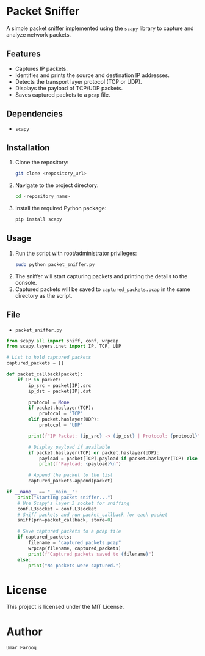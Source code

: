 # Packet Sniffer

A simple packet sniffer implemented using the `scapy` library to capture and analyze network packets.

## Features

- Captures IP packets.
- Identifies and prints the source and destination IP addresses.
- Detects the transport layer protocol (TCP or UDP).
- Displays the payload of TCP/UDP packets.
- Saves captured packets to a `pcap` file.

## Dependencies

- `scapy`

## Installation

1. Clone the repository:
    ```bash
    git clone <repository_url>
    ```
2. Navigate to the project directory:
    ```bash
    cd <repository_name>
    ```
3. Install the required Python package:
    ```bash
    pip install scapy
    ```

## Usage

1. Run the script with root/administrator privileges:
    ```bash
    sudo python packet_sniffer.py
    ```
2. The sniffer will start capturing packets and printing the details to the console.
3. Captured packets will be saved to `captured_packets.pcap` in the same directory as the script.

## File

- `packet_sniffer.py`

```python
from scapy.all import sniff, conf, wrpcap
from scapy.layers.inet import IP, TCP, UDP

# List to hold captured packets
captured_packets = []

def packet_callback(packet):
    if IP in packet:
        ip_src = packet[IP].src
        ip_dst = packet[IP].dst

        protocol = None
        if packet.haslayer(TCP):
            protocol = "TCP"
        elif packet.haslayer(UDP):
            protocol = "UDP"

        print(f"IP Packet: {ip_src} -> {ip_dst} | Protocol: {protocol}")

        # Display payload if available
        if packet.haslayer(TCP) or packet.haslayer(UDP):
            payload = packet[TCP].payload if packet.haslayer(TCP) else packet[UDP].payload
            print(f"Payload: {payload}\n")

        # Append the packet to the list
        captured_packets.append(packet)

if __name__ == "__main__":
    print("Starting packet sniffer...")
    # Use Scapy's layer 3 socket for sniffing
    conf.L3socket = conf.L3socket
    # Sniff packets and run packet_callback for each packet
    sniff(prn=packet_callback, store=0)

    # Save captured packets to a pcap file
    if captured_packets:
        filename = "captured_packets.pcap"
        wrpcap(filename, captured_packets)
        print(f"Captured packets saved to {filename}")
    else:
        print("No packets were captured.")
```
# License
This project is licensed under the MIT License.

# Author 
`Umar Farooq`
